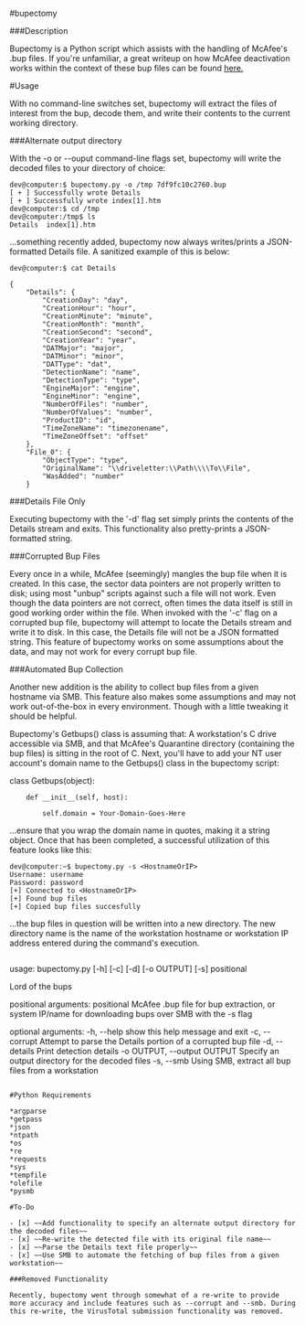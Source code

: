 #bupectomy

###Description

Bupectomy is a Python script which assists with the handling of McAfee's .bup files. If you're unfamiliar, a great writeup on how McAfee deactivation works within the context of these bup files can be found [here.](http://blog.opensecurityresearch.com/2012/07/unbup-mcafee-bup-extractor-for-linux.html)

#Usage

With no command-line switches set, bupectomy will extract the files of interest from the bup, decode them, and write their contents to the current working directory.

###Alternate output directory

With the -o or --ouput command-line flags set, bupectomy will write the decoded files to your directory of choice:

```
dev@computer:$ bupectomy.py -o /tmp 7df9fc10c2760.bup
[ + ] Successfully wrote Details
[ + ] Successfully wrote index[1].htm
dev@computer:$ cd /tmp
dev@computer:/tmp$ ls
Details  index[1].htm
```

...something recently added, bupectomy now always writes/prints a JSON-formatted Details file. A sanitized example of this is below:

```
dev@computer:$ cat Details

{
    "Details": {
        "CreationDay": "day", 
        "CreationHour": "hour", 
        "CreationMinute": "minute", 
        "CreationMonth": "month", 
        "CreationSecond": "second", 
        "CreationYear": "year", 
        "DATMajor": "major", 
        "DATMinor": "minor", 
        "DATType": "dat", 
        "DetectionName": "name", 
        "DetectionType": "type", 
        "EngineMajor": "engine", 
        "EngineMinor": "engine", 
        "NumberOfFiles": "number", 
        "NumberOfValues": "number", 
        "ProductID": "id", 
        "TimeZoneName": "timezonename", 
        "TimeZoneOffset": "offset"
    }, 
    "File_0": {
        "ObjectType": "type", 
        "OriginalName": "\\driveletter:\\Path\\\\To\\File", 
        "WasAdded": "number"
    }

```

###Details File Only

Executing bupectomy with the '-d' flag set simply prints the contents of the Details stream and exits. This functionality also pretty-prints a JSON-formatted string.

###Corrupted Bup Files

Every once in a while, McAfee (seemingly) mangles the bup file when it is created. In this case, the sector data pointers are not properly written to disk; using most "unbup" scripts against such a file will not work. Even though the data pointers are not correct, often times the data itself is still in good working order within the file. When invoked with the '-c' flag on a corrupted bup file, bupectomy will attempt to locate the Details stream and write it to disk. In this case, the Details file will not be a JSON formatted string. This feature of bupectomy works on some assumptions about the data, and may not work for every corrupt bup file. 

###Automated Bup Collection

Another new addition is the ability to collect bup files from a given hostname via SMB. This feature also makes some assumptions and may not work out-of-the-box in every environment. Though with a little tweaking it should be helpful.

Bupectomy's Getbups() class is assuming that: A workstation's C drive accessible via SMB, and that McAfee's Quarantine directory (containing the bup files) is sitting in the root of C. Next, you'll have to add your NT user account's domain name to the Getbups() class in the bupectomy script:

 class Getbups(object):

        def __init__(self, host):

            self.domain = Your-Domain-Goes-Here

...ensure that you wrap the domain name in quotes, making it a string object. Once that has been completed, a successful utilization of this feature looks like this:

```
dev@computer:~$ bupectomy.py -s <HostnameOrIP>
Username: username
Password: password
[+] Connected to <HostnameOrIP>
[+] Found bup files
[+] Copied bup files succesfully

```
...the bup files in question will be written into a new directory. The new directory name is the name of the workstation hostname or workstation IP address entered during the command's execution.

```

```
usage: bupectomy.py [-h] [-c] [-d] [-o OUTPUT] [-s] positional

Lord of the bups

positional arguments:
  positional            McAfee .bup file for bup extraction, or system IP/name
                        for downloading bups over SMB with the -s flag

optional arguments:
  -h, --help            show this help message and exit
  -c, --corrupt         Attempt to parse the Details portion of a corrupted
                        bup file
  -d, --details         Print detection details
  -o OUTPUT, --output OUTPUT
                        Specify an output directory for the decoded files
  -s, --smb             Using SMB, extract all bup files from a workstation

```

#Python Requirements

*argparse
*getpass
*json
*ntpath
*os
*re
*requests
*sys
*tempfile
*olefile
*pysmb

#To-Do

- [x] ~~Add functionality to specify an alternate output directory for the decoded files~~
- [x] ~~Re-write the detected file with its original file name~~
- [x] ~~Parse the Details text file properly~~
- [x] ~~Use SMB to automate the fetching of bup files from a given workstation~~

###Removed Functionality

Recently, bupectomy went through somewhat of a re-write to provide more accuracy and include features such as --corrupt and --smb. During this re-write, the VirusTotal submission functionality was removed.

